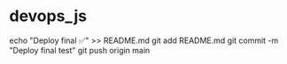 # devops_js
echo "Deploy final ✅" >> README.md
git add README.md
git commit -m "Deploy final test"
git push origin main


